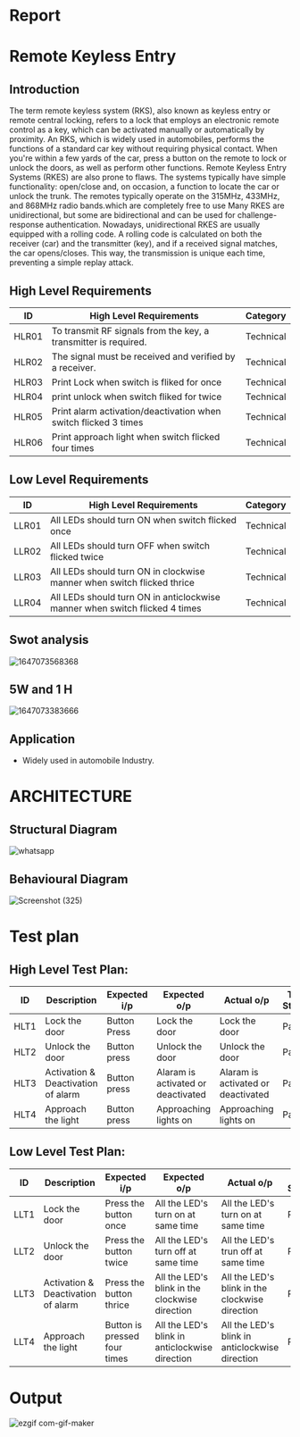 # Report
# Remote Keyless Entry

## Introduction
The term remote keyless system (RKS), also known as keyless entry or remote central locking, refers to a lock that employs an electronic remote control as a key, which can be activated manually or automatically by proximity.
An RKS, which is widely used in automobiles, performs the functions of a standard car key without requiring physical contact. When you're within a few yards of the car, press a button on the remote to lock or unlock the doors, as well as perform other functions.
Remote Keyless Entry Systems (RKES) are also prone to flaws. The systems typically have simple functionality: open/close and, on occasion, a function to locate the car or unlock the trunk. The remotes typically operate on the 315MHz, 433MHz, and 868MHz radio bands.which are completely free to use Many RKES are unidirectional, but some are bidirectional and can be used for challenge-response authentication. Nowadays, unidirectional RKES are usually equipped with a rolling code. A rolling code is calculated on both the receiver (car) and the transmitter (key), and if a received signal matches, the car opens/closes. This way, the transmission is unique each time, preventing a simple replay attack.

## High Level Requirements
|ID|High Level Requirements|Category |
|--|-----------------------|------- |
|HLR01|To transmit RF signals from the key, a transmitter is required.|Technical|
|HLR02|The signal must be received and verified by a receiver.|Technical|
|HLR03|Print Lock when switch is  fliked for  once|Technical|
|HLR04|print unlock when switch fliked for twice|Technical|
|HLR05|Print alarm activation/deactivation when switch flicked 3 times|Technical|
|HLR06|Print approach light when switch flicked four times|Technical|

## Low Level Requirements
|ID|High Level Requirements|Category |
|--|-----------------------|------- |
|LLR01|All LEDs should turn ON when switch flicked once|Technical|
|LLR02|All LEDs should turn OFF when switch flicked  twice|Technical|
|LLR03|	All LEDs should turn ON in clockwise manner when switch flicked thrice|Technical|
|LLR04|All LEDs should turn ON in anticlockwise manner when switch flicked 4 times|Technical|


## Swot analysis
![1647073568368](https://user-images.githubusercontent.com/46928815/158010553-1f0e7fba-7eb5-41b5-9828-ea1c7dee8b85.png)

## 5W and 1 H
![1647073383666](https://user-images.githubusercontent.com/46928815/158010540-4c228454-af9c-4d0b-b02b-bfa3d8ecb806.png)

## Application
   * Widely used in automobile Industry.
# ARCHITECTURE

## Structural Diagram
![whatsapp](https://user-images.githubusercontent.com/98874243/157894913-02488050-16cf-4e0a-b485-957620663b33.png)
## Behavioural Diagram
![Screenshot (325)](https://user-images.githubusercontent.com/98874243/157909367-71fa0bb4-d263-46d6-932e-10f6a21cf8b6.png)

# Test plan

## High Level Test Plan:

| ID | Description | Expected i/p | Expected o/p | Actual o/p | Test Status |
| ----- | ----- | ------- |  ------- | ----- | ----- |
|HLT1|Lock the door|Button Press|Lock the door|Lock the door|Pass|
|HLT2|Unlock the door|Button press|Unlock the door|Unlock the door|Pass|
|HLT3|Activation & Deactivation of alarm|Button press|Alaram is activated or deactivated|Alaram is activated or deactivated|Pass|
|HLT4|Approach the light|Button press|Approaching lights on|Approaching lights on|Pass|

## Low Level Test Plan:

| ID | Description | Expected i/p | Expected o/p | Actual o/p | Test Status |
| ----- | ----- | ------- |  ------- | ----- | ----- |
|LLT1|Lock the door|Press the button once|All the LED's turn on at same time|All the LED's turn on at same time|Pass|
|LLT2|Unlock the door|Press the button twice|All the LED's turn off at same time|All the LED's trun off at same time|Pass|
|LLT3|Activation & Deactivation of alarm|Press the button thrice|All the LED's blink in the clockwise direction|All the LED's blink in the clockwise direction|Pass|
|LLT4|Approach the light|Button is pressed four times|All the LED's blink in anticlockwise direction|All the LED's blink in anticlockwise direction|Pass|

# Output
![ezgif com-gif-maker](https://user-images.githubusercontent.com/46928815/158012931-032dbeeb-fc0b-4ffe-8d48-fc68f42a25a2.gif)



